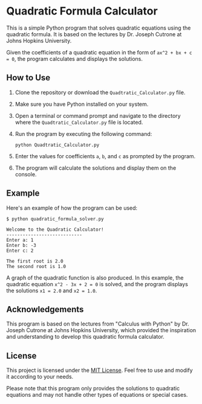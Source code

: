# Quadratic Formula Calculator

This is a simple Python program that solves quadratic equations using the quadratic formula. It is based on the lectures by Dr. Joseph Cutrone at Johns Hopkins University.

Given the coefficients of a quadratic equation in the form of `ax^2 + bx + c = 0`, the program calculates and displays the solutions.

## How to Use

1. Clone the repository or download the `Quadtratic_Calculator.py` file.

2. Make sure you have Python installed on your system.

3. Open a terminal or command prompt and navigate to the directory where the `Quadtratic_Calculator.py` file is located.

4. Run the program by executing the following command:

   ```shell
   python Quadtratic_Calculator.py
   ```

5. Enter the values for coefficients `a`, `b`, and `c` as prompted by the program.

6. The program will calculate the solutions and display them on the console.

## Example

Here's an example of how the program can be used:

```shell
$ python quadratic_formula_solver.py

Welcome to the Quadratic Calculator!
----------------------------
Enter a: 1
Enter b: -3
Enter c: 2

The first root is 2.0
The second root is 1.0
```
A graph of the quadratic function is also produced. 
In this example, the quadratic equation `x^2 - 3x + 2 = 0` is solved, and the program displays the solutions `x1 = 2.0` and `x2 = 1.0`.

## Acknowledgements

This program is based on the lectures from "Calculus with Python" by Dr. Joseph Cutrone at Johns Hopkins University, which provided the inspiration and understanding to develop this quadratic formula calculator.

## License

This project is licensed under the [MIT License](LICENSE). Feel free to use and modify it according to your needs.

Please note that this program only provides the solutions to quadratic equations and may not handle other types of equations or special cases.
